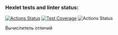 ### Hexlet tests and linter status:
[![Actions Status](https://github.com/MariaDeSoledad/java-project-71/actions/workflows/hexlet-check.yml/badge.svg)](https://github.com/MariaDeSoledad/java-project-71/actions)
[![Test Coverage](https://api.codeclimate.com/v1/badges/f8abd01cbe3d28993583/test_coverage)](https://codeclimate.com/github/MariaDeSoledad/java-project-71/test_coverage)
![Actions Status](https://github.com/MariaDeSoledad/java-project-71/actions/workflows/main.yml/badge.svg)

Вычислитель отличий
